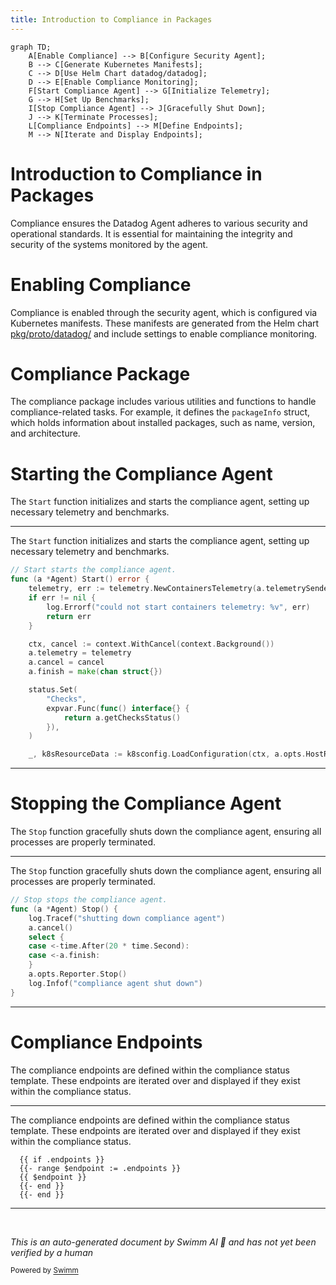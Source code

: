 ```yaml
---
title: Introduction to Compliance in Packages
---
```

```mermaid
graph TD;
    A[Enable Compliance] --> B[Configure Security Agent];
    B --> C[Generate Kubernetes Manifests];
    C --> D[Use Helm Chart datadog/datadog];
    D --> E[Enable Compliance Monitoring];
    F[Start Compliance Agent] --> G[Initialize Telemetry];
    G --> H[Set Up Benchmarks];
    I[Stop Compliance Agent] --> J[Gracefully Shut Down];
    J --> K[Terminate Processes];
    L[Compliance Endpoints] --> M[Define Endpoints];
    M --> N[Iterate and Display Endpoints];
```

# Introduction to Compliance in Packages

Compliance ensures the Datadog Agent adheres to various security and operational standards. It is essential for maintaining the integrity and security of the systems monitored by the agent.

# Enabling Compliance

Compliance is enabled through the security agent, which is configured via Kubernetes manifests. These manifests are generated from the Helm chart <SwmPath>[pkg/proto/datadog/](pkg/proto/datadog/)</SwmPath> and include settings to enable compliance monitoring.

# Compliance Package

The compliance package includes various utilities and functions to handle compliance-related tasks. For example, it defines the `packageInfo` struct, which holds information about installed packages, such as name, version, and architecture.

# Starting the Compliance Agent

The <SwmToken path="pkg/compliance/agent.go" pos="201:2:2" line-data="// Start starts the compliance agent.">`Start`</SwmToken> function initializes and starts the compliance agent, setting up necessary telemetry and benchmarks.

<SwmSnippet path="/pkg/compliance/agent.go" line="201">

---

The <SwmToken path="pkg/compliance/agent.go" pos="201:2:2" line-data="// Start starts the compliance agent.">`Start`</SwmToken> function initializes and starts the compliance agent, setting up necessary telemetry and benchmarks.

```go
// Start starts the compliance agent.
func (a *Agent) Start() error {
	telemetry, err := telemetry.NewContainersTelemetry(a.telemetrySender, a.wmeta)
	if err != nil {
		log.Errorf("could not start containers telemetry: %v", err)
		return err
	}

	ctx, cancel := context.WithCancel(context.Background())
	a.telemetry = telemetry
	a.cancel = cancel
	a.finish = make(chan struct{})

	status.Set(
		"Checks",
		expvar.Func(func() interface{} {
			return a.getChecksStatus()
		}),
	)

	_, k8sResourceData := k8sconfig.LoadConfiguration(ctx, a.opts.HostRoot)
```

---

</SwmSnippet>

# Stopping the Compliance Agent

The <SwmToken path="pkg/compliance/agent.go" pos="281:2:2" line-data="// Stop stops the compliance agent.">`Stop`</SwmToken> function gracefully shuts down the compliance agent, ensuring all processes are properly terminated.

<SwmSnippet path="/pkg/compliance/agent.go" line="281">

---

The <SwmToken path="pkg/compliance/agent.go" pos="281:2:2" line-data="// Stop stops the compliance agent.">`Stop`</SwmToken> function gracefully shuts down the compliance agent, ensuring all processes are properly terminated.

```go
// Stop stops the compliance agent.
func (a *Agent) Stop() {
	log.Tracef("shutting down compliance agent")
	a.cancel()
	select {
	case <-time.After(20 * time.Second):
	case <-a.finish:
	}
	a.opts.Reporter.Stop()
	log.Infof("compliance agent shut down")
}
```

---

</SwmSnippet>

# Compliance Endpoints

The compliance endpoints are defined within the compliance status template. These endpoints are iterated over and displayed if they exist within the compliance status.

<SwmSnippet path="/pkg/compliance/status_templates/compliance.tmpl" line="5">

---

The compliance endpoints are defined within the compliance status template. These endpoints are iterated over and displayed if they exist within the compliance status.

```tmpl
  {{ if .endpoints }}
  {{- range $endpoint := .endpoints }}
  {{ $endpoint }}
  {{- end }}
  {{- end }}
```

---

</SwmSnippet>

&nbsp;

*This is an auto-generated document by Swimm AI 🌊 and has not yet been verified by a human*

<SwmMeta version="3.0.0" repo-id="Z2l0aHViJTNBJTNBZGF0YWRvZy1hZ2VudCUzQSUzQVN3aW1tLURlbW8=" repo-name="datadog-agent"><sup>Powered by [Swimm](/)</sup></SwmMeta>
